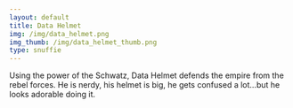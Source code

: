 ```yaml
---
layout: default
title: Data Helmet
img: /img/data_helmet.png
img_thumb: /img/data_helmet_thumb.png
type: snuffie
---
```


Using the power of the Schwatz, Data Helmet defends the empire from the rebel forces. He is nerdy, his helmet is big, he gets confused a lot...but he looks adorable doing it.
